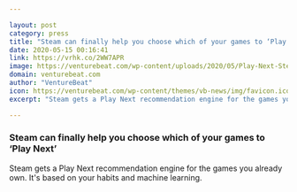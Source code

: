 ```yaml
---

layout: post
category: press
title: "Steam can finally help you choose which of your games to ‘Play Next’"
date: 2020-05-15 00:16:41
link: https://vrhk.co/2WW7APR
image: https://venturebeat.com/wp-content/uploads/2020/05/Play-Next-Steam.png?w=1200&strip=all
domain: venturebeat.com
author: "VentureBeat"
icon: https://venturebeat.com/wp-content/themes/vb-news/img/favicon.ico
excerpt: "Steam gets a Play Next recommendation engine for the games you already own. It's based on your habits and machine learning."

---
```


### Steam can finally help you choose which of your games to ‘Play Next’

Steam gets a Play Next recommendation engine for the games you already own. It's based on your habits and machine learning.